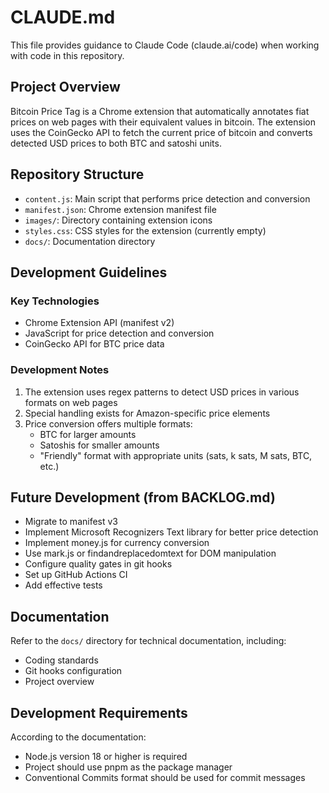 # CLAUDE.md

This file provides guidance to Claude Code (claude.ai/code) when working with code in this repository.

## Project Overview

Bitcoin Price Tag is a Chrome extension that automatically annotates fiat prices on web pages with their equivalent values in bitcoin. The extension uses the CoinGecko API to fetch the current price of bitcoin and converts detected USD prices to both BTC and satoshi units.

## Repository Structure

- `content.js`: Main script that performs price detection and conversion
- `manifest.json`: Chrome extension manifest file
- `images/`: Directory containing extension icons
- `styles.css`: CSS styles for the extension (currently empty)
- `docs/`: Documentation directory

## Development Guidelines

### Key Technologies

- Chrome Extension API (manifest v2)
- JavaScript for price detection and conversion
- CoinGecko API for BTC price data

### Development Notes

1. The extension uses regex patterns to detect USD prices in various formats on web pages
2. Special handling exists for Amazon-specific price elements
3. Price conversion offers multiple formats:
   - BTC for larger amounts
   - Satoshis for smaller amounts
   - "Friendly" format with appropriate units (sats, k sats, M sats, BTC, etc.)

## Future Development (from BACKLOG.md)

- Migrate to manifest v3
- Implement Microsoft Recognizers Text library for better price detection
- Implement money.js for currency conversion
- Use mark.js or findandreplacedomtext for DOM manipulation
- Configure quality gates in git hooks
- Set up GitHub Actions CI
- Add effective tests

## Documentation

Refer to the `docs/` directory for technical documentation, including:
- Coding standards
- Git hooks configuration
- Project overview

## Development Requirements

According to the documentation:
- Node.js version 18 or higher is required
- Project should use pnpm as the package manager
- Conventional Commits format should be used for commit messages